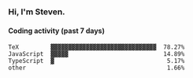 ### Hi, I'm Steven.

#### Coding activity (past 7 days)
```
TeX         ▓▓▓▓▓▓▓▓▓▓▓▓▓▓▓▓▓▓▓▓▓▓▓▓▓▓▓▓▓▓  78.27%
JavaScript  ▓▓▓▓▓                           14.89%
TypeScript  ▓                                5.17%
other                                        1.66%
```

